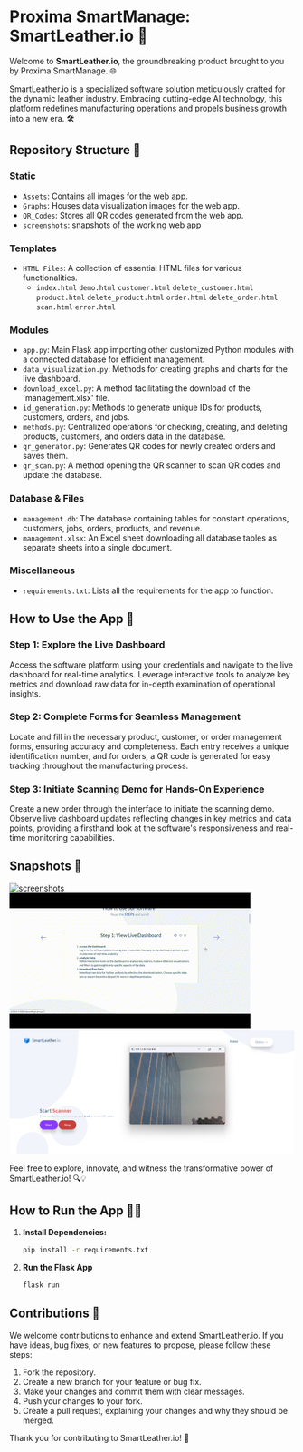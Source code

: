 # Proxima SmartManage: SmartLeather.io 🚀

Welcome to **SmartLeather.io**, the groundbreaking product brought to you by Proxima SmartManage. 🌐

SmartLeather.io is a specialized software solution meticulously crafted for the dynamic leather industry. Embracing cutting-edge AI technology, this platform redefines manufacturing operations and propels business growth into a new era. 🛠️

## Repository Structure 📂

### Static
- `Assets`: Contains all images for the web app.
- `Graphs`: Houses data visualization images for the web app.
- `QR_Codes`: Stores all QR codes generated from the web app.
- `screenshots`: snapshots of the working web app

### Templates
- `HTML Files`: A collection of essential HTML files for various functionalities.
   - `index.html`  `demo.html`  `customer.html`  `delete_customer.html`  `product.html`  `delete_product.html`  `order.html`  `delete_order.html`  `scan.html`  `error.html`

### Modules
- `app.py`: Main Flask app importing other customized Python modules with a connected database for efficient management.
- `data_visualization.py`: Methods for creating graphs and charts for the live dashboard.
- `download_excel.py`: A method facilitating the download of the 'management.xlsx' file.
- `id_generation.py`: Methods to generate unique IDs for products, customers, orders, and jobs.
- `methods.py`: Centralized operations for checking, creating, and deleting products, customers, and orders data in the database.
- `qr_generator.py`: Generates QR codes for newly created orders and saves them.
- `qr_scan.py`: A method opening the QR scanner to scan QR codes and update the database.

### Database & Files
- `management.db`: The database containing tables for constant operations, customers, jobs, orders, products, and revenue.
- `management.xlsx`: An Excel sheet downloading all database tables as separate sheets into a single document.

### Miscellaneous
- `requirements.txt`: Lists all the requirements for the app to function.

## How to Use the App 🚀

### Step 1: Explore the Live Dashboard
Access the software platform using your credentials and navigate to the live dashboard for real-time analytics. Leverage interactive tools to analyze key metrics and download raw data for in-depth examination of operational insights.

### Step 2: Complete Forms for Seamless Management
Locate and fill in the necessary product, customer, or order management forms, ensuring accuracy and completeness. Each entry receives a unique identification number, and for orders, a QR code is generated for easy tracking throughout the manufacturing process.

### Step 3: Initiate Scanning Demo for Hands-On Experience
Create a new order through the interface to initiate the scanning demo. Observe live dashboard updates reflecting changes in key metrics and data points, providing a firsthand look at the software's responsiveness and real-time monitoring capabilities.

## Snapshots 📸

![screenshots](/static/snapshots/SLIO1.gif)
![screenshots](/static/snapshots/SLIO2.gif)
![screenshots](/static/snapshots/SLIO3.png)

Feel free to explore, innovate, and witness the transformative power of SmartLeather.io! 🔍💡

## How to Run the App 🏃‍♂️

1. **Install Dependencies:**
   ```bash
   pip install -r requirements.txt
2. **Run the Flask App**
   ```bash
   flask run

## Contributions 🤝

We welcome contributions to enhance and extend SmartLeather.io. If you have ideas, bug fixes, or new features to propose, please follow these steps:

1. Fork the repository.
2. Create a new branch for your feature or bug fix.
3. Make your changes and commit them with clear messages.
4. Push your changes to your fork.
5. Create a pull request, explaining your changes and why they should be merged.

Thank you for contributing to SmartLeather.io! 🙌